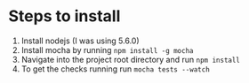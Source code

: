 # Steps to install

1. Install nodejs (I was using 5.6.0)
2. Install mocha by running ```npm install -g mocha```
3. Navigate into the project root directory and run ```npm install```
4. To get the checks running run ```mocha tests --watch```

